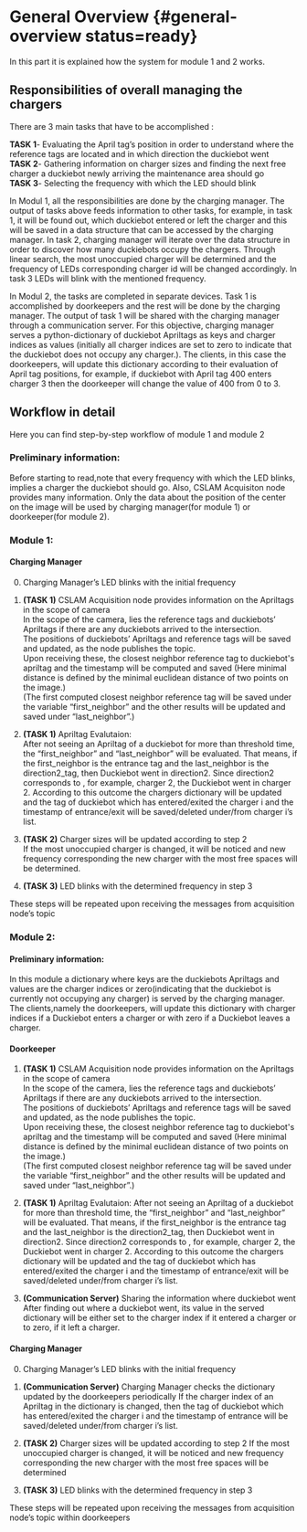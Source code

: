 # General Overview {#general-overview status=ready}

In this part it is explained how the system for module 1 and 2 works.

## Responsibilities of overall managing the chargers  
There are 3 main tasks that have to be accomplished :

**TASK 1**- Evaluating the April tag’s position in order to understand where the reference tags are located and in which direction the duckiebot went  
**TASK 2**- Gathering information on charger sizes and finding the next free charger a duckiebot newly arriving the maintenance area should go  
**TASK 3**- Selecting the frequency with which the LED should blink 

In Modul 1, all the responsibilities are done by the charging manager. 
The output of tasks above feeds information to other tasks, for example, in task 1, it will be found out, which duckiebot entered or left the charger and this will be saved in a data structure that can be accessed by the charging manager. 
In task 2, charging manager will iterate over the data structure in order to discover how many duckiebots occupy the chargers. Through linear search, the most unoccupied charger will be determined and the frequency of LEDs corresponding charger id will be changed accordingly. In task 3 LEDs will blink with the mentioned frequency. 

In Modul 2, the tasks are completed in separate devices. Task 1 is accomplished by doorkeepers and the rest will be done by the charging manager. The output of task 1 will be shared with the charging manager through a communication server. For this objective, charging manager serves a python-dictionary of duckiebot Apriltags as keys and charger indices as values (initially all charger indices are set to zero to indicate that the duckiebot does not occupy any charger.). The clients, in this case the doorkeepers, will update this dictionary according to their evaluation of April tag positions, for example, if duckiebot with April tag 400 enters charger 3 then the doorkeeper will change the value of 400 from 0 to 3. 



## Workflow in detail
Here you can find step-by-step workflow of module 1 and module 2

### Preliminary information:
Before starting to read,note that every frequency with which the LED blinks, implies a charger the duckiebot should go. Also, CSLAM Acquisiton node provides many information. Only the data about the position of the center on the image will be used by charging manager(for module 1) or doorkeeper(for module 2). 

### Module 1:
#### Charging Manager

0. Charging Manager’s LED blinks with the initial frequency
1. **(TASK 1)** CSLAM Acquisition node provides information on the Apriltags in the scope of camera  
	In the scope of the camera, lies the reference tags and duckiebots’ Apriltags if there are any duckiebots arrived to the intersection.   
	The positions of duckiebots’ Apriltags and reference tags will be saved and updated, as the node publishes the topic.   
	Upon receiving these, the closest neighbor reference tag to duckiebot's apriltag and the timestamp will be computed and saved (Here minimal distance is defined by the minimal euclidean distance of two points on the image.)  
	(The first computed closest neighbor reference tag will be saved under the variable “first_neighbor” and the other results will be updated and saved under “last_neighbor”.)  
	
2. **(TASK 1)** Apriltag Evalutaion:  
	After not seeing an Apriltag of a duckiebot for more than threshold time, the “first_neighbor” and “last_neighbor” will be evaluated. That means, if the first_neighbor is the entrance tag and the last_neighbor is the direction2_tag, then Duckiebot went in direction2. Since direction2 corresponds to , for example, charger 2, the Duckiebot went in charger 2. 
	According to this outcome the chargers dictionary will be updated and the tag of duckiebot which has entered/exited the charger i and the timestamp of entrance/exit will be saved/deleted under/from charger i’s list. 
3. **(TASK 2)** Charger sizes will be updated according to step 2  
	If the most unoccupied charger is changed, it will be noticed and new frequency corresponding the new charger with the most free spaces will be determined.

4. **(TASK 3)** LED blinks with the determined frequency in step 3

These steps will be repeated upon receiving the messages from acquisition node’s topic
	
	

### Module 2:

#### Preliminary information:
In this module a dictionary where keys are the duckiebots Apriltags and values are the charger indices or zero(indicating that the duckiebot is currently not occupying any charger) is served by the charging manager. The clients,namely the doorkeepers, will update this dictionary with charger indices if a Duckiebot enters a charger or with zero if a Duckiebot leaves a charger. 


#### Doorkeeper

1. **(TASK 1)** CSLAM Acquisition node provides information on the Apriltags in the scope of camera  
	In the scope of the camera, lies the reference tags and duckiebots’ Apriltags if there are any duckiebots arrived to the intersection.   
	The positions of duckiebots’ Apriltags and reference tags will be saved and updated, as the node publishes the topic.   
	Upon receiving these, the closest neighbor reference tag to duckiebot's apriltag and the timestamp will be computed and saved (Here minimal distance is defined by the minimal euclidean distance of two points on the image.)  
	(The first computed closest neighbor reference tag will be saved under the variable “first_neighbor” and the other results will be updated and saved under “last_neighbor”.)  
	
2. **(TASK 1)** Apriltag Evalutaion:
	After not seeing an Apriltag of a duckiebot for more than threshold time, the “first_neighbor” and “last_neighbor” will be evaluated. That means, if the first_neighbor is the entrance tag and the last_neighbor is the direction2_tag, then Duckiebot went in direction2. Since direction2 corresponds to , for example, charger 2, the Duckiebot went in charger 2. 
	According to this outcome the chargers dictionary will be updated and the tag of duckiebot which has entered/exited the charger i and the timestamp of entrance/exit will be saved/deleted under/from charger i’s list. 

3. **(Communication Server)** Sharing the information where duckiebot went
	After finding out where a duckiebot went, its value in the served dictionary will be either set to the charger index if it entered a charger or to zero, if it left a charger. 


#### Charging Manager 


0. Charging Manager’s LED blinks with the initial frequency
1. **(Communication Server)** Charging Manager checks the dictionary updated by the doorkeepers periodically
	If the charger index of an Apriltag in the dictionary is changed, then the tag of duckiebot which has entered/exited the charger i and the timestamp of entrance will be saved/deleted under/from charger i’s list. 
	
3. **(TASK 2)** Charger sizes will be updated according to step 2
	If the most unoccupied charger is changed, it will be noticed and new frequency corresponding the new charger with the most free spaces will be determined

4. **(TASK 3)** LED blinks with the determined frequency in step 3


These steps will be repeated upon receiving the messages from acquisition node’s topic within doorkeepers



 
	


